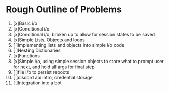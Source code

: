 # Rough Outline of Problems
1. [x]Basic i/o 
2. [x]Conditional i/o
3. [x]Conditional i/o, broken up to allow for session states to be saved
4. [x]Simple Lists, Objects and loops
5. [ ]Implementing lists and objects into simple i/o code
6. [ ]Nesting Dictionaries
7. [x]Functions
8. [x]Simple i/o, using simple session objects to store what to prompt user for next, and hold all args for final step
9. [ ]file i/o to persist reboots
10. [ ]discord api intro, credential storage
11. [ ]Integration into a bot